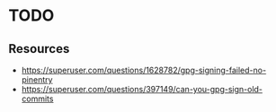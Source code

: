 # TODO

<!--- Yubikey gpg setup & disk encryption on Nixos -->

## Resources

- https://superuser.com/questions/1628782/gpg-signing-failed-no-pinentry
- https://superuser.com/questions/397149/can-you-gpg-sign-old-commits
